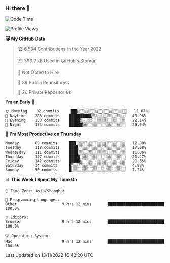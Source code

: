 ### Hi there 👋

<!--
**qbosen/qbosen** is a ✨ _special_ ✨ repository because its `README.md` (this file) appears on your GitHub profile.

Here are some ideas to get you started:

- 🔭 I’m currently working on ...
- 🌱 I’m currently learning ...
- 👯 I’m looking to collaborate on ...
- 🤔 I’m looking for help with ...
- 💬 Ask me about ...
- 📫 How to reach me: ...
- 😄 Pronouns: ...
- ⚡ Fun fact: ...
-->

<!--START_SECTION:waka-->
![Code Time](http://img.shields.io/badge/Code%20Time-1%2C074%20hrs%2019%20mins-blue)

![Profile Views](http://img.shields.io/badge/Profile%20Views-0-blue)

**🐱 My GitHub Data** 

> 🏆 6,534 Contributions in the Year 2022
 > 
> 📦 393.7 kB Used in GitHub's Storage 
 > 
> 🚫 Not Opted to Hire
 > 
> 📜 89 Public Repositories 
 > 
> 🔑 26 Private Repositories  
 > 
**I'm an Early 🐤** 

```text
🌞 Morning    82 commits     ███░░░░░░░░░░░░░░░░░░░░░░   11.87% 
🌆 Daytime    283 commits    ██████████░░░░░░░░░░░░░░░   40.96% 
🌃 Evening    153 commits    █████░░░░░░░░░░░░░░░░░░░░   22.14% 
🌙 Night      173 commits    ██████░░░░░░░░░░░░░░░░░░░   25.04%

```
📅 **I'm Most Productive on Thursday** 

```text
Monday       89 commits     ███░░░░░░░░░░░░░░░░░░░░░░   12.88% 
Tuesday      118 commits    ████░░░░░░░░░░░░░░░░░░░░░   17.08% 
Wednesday    111 commits    ████░░░░░░░░░░░░░░░░░░░░░   16.06% 
Thursday     147 commits    █████░░░░░░░░░░░░░░░░░░░░   21.27% 
Friday       142 commits    █████░░░░░░░░░░░░░░░░░░░░   20.55% 
Saturday     34 commits     █░░░░░░░░░░░░░░░░░░░░░░░░   4.92% 
Sunday       50 commits     █░░░░░░░░░░░░░░░░░░░░░░░░   7.24%

```


📊 **This Week I Spent My Time On** 

```text
⌚︎ Time Zone: Asia/Shanghai

💬 Programming Languages: 
Other                    9 hrs 12 mins       █████████████████████████   100.0%

🔥 Editors: 
Browser                  9 hrs 12 mins       █████████████████████████   100.0%

💻 Operating System: 
Mac                      9 hrs 12 mins       █████████████████████████   100.0%

```


 Last Updated on 13/11/2022 16:42:20 UTC
<!--END_SECTION:waka-->
